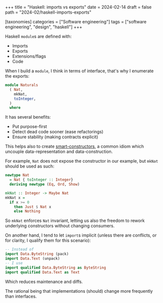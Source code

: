 +++
title = "Haskell: imports vs exports"
date = 2024-02-14
draft = false
path = "2024-02/haskell-imports-exports"

[taxonomies]
categories = ["Software engineering"]
tags = ["software engineering", "design", "haskell"]
+++

Haskell `module`s are defined with:

* Imports
* Exports
* Extensions/flags
* Code

When I build a `module`, I think in terms of interface, that's why I enumerate
the exports:

```haskell
module Naturals
  ( Nat,
    mkNat,
    toInteger,
  )
  where
```

It has several benefits:

* Put purpose-first
* Detect dead code sooner (ease refactorings)
* Ensure stability (making contracts explicit)

This helps also to create [smart-constructors](https://wiki.haskell.org/Smart_constructors),
a common idiom which uncouple data-representation and data-construction.

For example, `Nat` does not expose the constructor in our example, but `mkNat`
should be used as such:

```haskell
newtype Nat
  = Nat { toInteger :: Integer}
  deriving newtype (Eq, Ord, Show)

mkNat :: Integer -> Maybe Nat
mkNat x =
  if x >= 0
    then Just $ Nat x
    else Nothing
```

So `mkNat` enforces `Nat` invariant, letting us also the freedom to rework
underlying constructors without changing consumers.

On another hand, I tend to let `import`s implicit (unless there are conflicts,
or for clarity, I qualify them for this scenario):

```haskell
-- Instead of
import Data.ByteString (pack)
import Data.Text (unpack)
-- I use
import qualified Data.ByteString as ByteString
import qualified Data.Text as Text
```

Which reduces maintenance and diffs.

The rational being that implementations (should) change more frequently than
interfaces.
